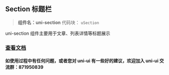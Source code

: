## Section 标题栏

> **组件名：uni-section** 代码块： `uSection`

uni-section 组件主要用于文章、列表详情等标题展示

### [查看文档](https://uniapp.dcloud.io/component/uniui/uni-section)

#### 如使用过程中有任何问题，或者您对 uni-ui 有一些好的建议，欢迎加入 uni-ui 交流群：871950839
